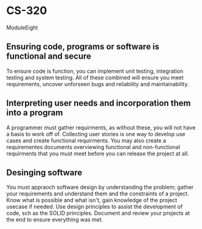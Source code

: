 # CS-320
ModuleEight

## Ensuring code, programs or software is functional and secure

To ensure code is function, you can implement unit testing, integration testing and system testing.
All of these combined will ensure you meet requirements, uncover unforseen bugs and reliability and maintainability.

## Interpreting user needs and incorporation them into a program

A programmer must gather requirments, as without these, you will not have a basis to work off of. Collecting user stories
is one way to develop use cases and create functional requirments. You may also create a requirementes documents
overviewing functional and non-functional requirments that you must meet before you can release the project at all.

## Desinging software

You must appraoch software design by understanding the problem; gather your requirements and understand them and the constraints
of a project. Know what is possible and what isn't, gain knowledge of the project usecase if needed. Use design principles to
assist the development of code, sch as the SOLID principles. Document and review your projects at the end to ensure everything
was met.
